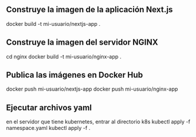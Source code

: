 ## Construye la imagen de la aplicación Next.js
docker build -t mi-usuario/nextjs-app .
  
## Construye la imagen del servidor NGINX
cd nginx
docker build -t mi-usuario/nginx-app .
  
## Publica las imágenes en Docker Hub
docker push mi-usuario/nextjs-app
docker push mi-usuario/nginx-app

## Ejecutar archivos yaml
en el servidor que tiene kubernetes, entrar al directorio k8s
kubectl apply -f namespace.yaml
kubectl apply -f .